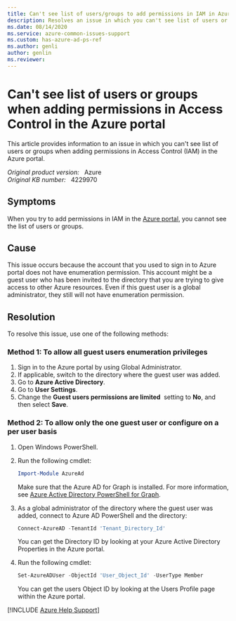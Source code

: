```yaml
---
title: Can't see list of users/groups to add permissions in IAM in Azure portal
description: Resolves an issue in which you can't see list of users or groups when adding permissions in Access Control (IAM) in the Azure portal.
ms.date: 08/14/2020
ms.service: azure-common-issues-support
ms.custom: has-azure-ad-ps-ref
ms.author: genli
author: genlin
ms.reviewer: 
---
```

# Can't see list of users or groups when adding permissions in Access Control in the Azure portal

This article provides information to an issue in which you can't see list of users or groups when adding permissions in Access Control (IAM) in the Azure portal.

_Original product version:_ &nbsp; Azure  
_Original KB number:_ &nbsp; 4229970

## Symptoms

When you try to add permissions in IAM in the [Azure portal](https://portal.azure.com), you cannot see the list of users or groups.

## Cause

This issue occurs because the account that you used to sign in to Azure portal does not have enumeration permission. This account might be a guest user who has been invited to the directory that you are trying to give access to other Azure resources. Even if this guest user is a global administrator, they still will not have enumeration permission.

## Resolution

To resolve this issue, use one of the following methods:

### Method 1: To allow all guest users enumeration privileges

1. Sign in to the Azure portal by using Global Administrator.
2. If applicable, switch to the directory where the guest user was added.
3. Go to **Azure Active Directory**.
4. Go to **User Settings**.
5. Change the **Guest users permissions are limited**  setting to **No**, and then select **Save**.

### Method 2: To allow only the one guest user or configure on a per user basis

1. Open Windows PowerShell.
2. Run the following cmdlet:

    ```powershell
    Import-Module AzureAd
    ```

     Make sure that the Azure AD for Graph is installed. For more information, see [Azure Active Directory PowerShell for Graph](/powershell/azure/active-directory/install-adv2?view=azureadps-2.0&preserve-view=true).

3. As a global administrator of the directory where the guest user was added, connect to Azure AD PowerShell and the directory:

    ```powershell
    Connect-AzureAD -TenantId 'Tenant_Directory_Id'
    ```

    You can get the Directory ID by looking at your Azure Active Directory Properties in the Azure portal.

4. Run the following cmdlet:

    ```powershell
    Set-AzureADUser -ObjectId 'User_Object_Id' -UserType Member
    ```

    You can get the users Object ID by looking at the Users Profile page within the Azure portal.

[!INCLUDE [Azure Help Support](../../includes/azure-help-support.md)]
